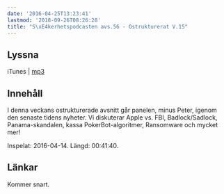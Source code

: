```yaml
---
date: '2016-04-25T13:23:41'
lastmod: '2018-09-26T08:26:28'
title: "S\xE4kerhetspodcasten avs.56 - Ostrukturerat V.15"
---
```

## Lyssna

iTunes \| [mp3](http://traffic.libsyn.com/sakerhetspodcasten/Ostruktu14i4.mp3) 

## Innehåll

I denna veckans ostrukturerade avsnitt går panelen, minus Peter, igenom den senaste
tidens nyheter. Vi diskuterar Apple vs. FBI, Badlock/Sadlock, Panama-skandalen, kassa
PokerBot-algoritmer, Ransomware och mycket mer!

Inspelat: 2016-04-14. Längd: 00:41:40.

## Länkar

Kommer snart.
